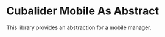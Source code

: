 Cubalider Mobile As Abstract
============================

This library provides an abstraction for a mobile manager.